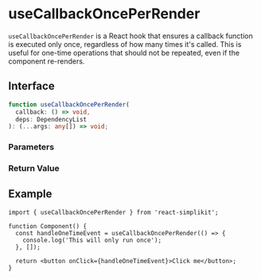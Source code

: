 # useCallbackOncePerRender

`useCallbackOncePerRender` is a React hook that ensures a callback function is executed only once, regardless of how many times it's called. This is useful for one-time operations that should not be repeated, even if the component re-renders.

## Interface

```ts
function useCallbackOncePerRender(
  callback: () => void,
  deps: DependencyList
): (...args: any[]) => void;
```

### Parameters

<Interface
  required
  name="callback"
  type="() => void"
  description="The callback function to be executed once."
/>

<Interface
  required
  name="deps"
  type="DependencyList"
  description="Dependencies array that will trigger a new one-time execution when changed."
/>

### Return Value

<Interface
  name=""
  type="(...args: any[]) => void"
  description="memoized function that will only execute once until dependencies change."
/>

## Example

```tsx
import { useCallbackOncePerRender } from 'react-simplikit';

function Component() {
  const handleOneTimeEvent = useCallbackOncePerRender(() => {
    console.log('This will only run once');
  }, []);

  return <button onClick={handleOneTimeEvent}>Click me</button>;
}
```
